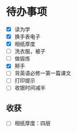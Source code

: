 # 待办事项
- [x] 读为学
- [x] 换手表电子
- [x] 相纸厚度
- [ ] 洗衣服，被子
- [ ] 做锻炼
- [x] 掰手
- [ ] 背英语必修一第一篇课文
- [ ] 打印提示
- [ ] 收银时间减半
## 收获
- [ ] 相纸厚度：四层
